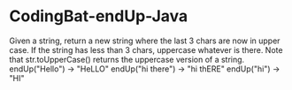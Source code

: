 # CodingBat-endUp-Java
Given a string, return a new string where the last 3 chars are now in upper case. If the string has less than 3 chars, uppercase whatever is there. Note that str.toUpperCase() returns the uppercase version of a string.   endUp("Hello") → "HeLLO" endUp("hi there") → "hi thERE" endUp("hi") → "HI"
